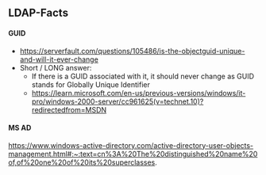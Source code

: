 ## LDAP-Facts
#### GUID
 - https://serverfault.com/questions/105486/is-the-objectguid-unique-and-will-it-ever-change
 - Short / LONG answer:
   - If there is a GUID associated with it, it should never change as GUID stands for Globally Unique Identifier
   - https://learn.microsoft.com/en-us/previous-versions/windows/it-pro/windows-2000-server/cc961625(v=technet.10)?redirectedfrom=MSDN

#### MS AD
https://www.windows-active-directory.com/active-directory-user-objects-management.html#:~:text=cn%3A%20The%20distinguished%20name%20of,of%20one%20of%20its%20superclasses.

